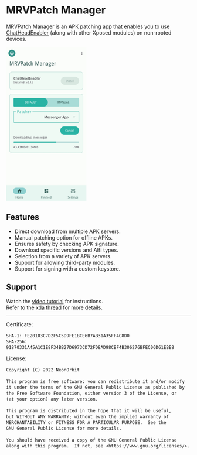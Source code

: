 # MRVPatch Manager

MRVPatch Manager is an APK patching app that enables you to use [ChatHeadEnabler](https://github.com/NeonOrbit/ChatHeadEnabler)
(along with other Xposed modules) on non-rooted devices.

<picture><img src="resource/screenshot.png" height=420/></picture>

## Features
- Direct download from multiple APK servers.
- Manual patching option for offline APKs.
- Ensures safety by checking APK signature.
- Download specific versions and ABI types.
- Selection from a variety of APK servers.
- Support for allowing third-party modules.
- Support for signing with a custom keystore.

## Support
Watch the [video tutorial](https://www.youtube.com/watch?v=UxHSTHam42w) for instructions.  
Refer to the [xda thread](https://forum.xda-developers.com/t/4331215) for more details.

------------
Certificate:
```
SHA-1: FE20183C7D2F5C5D9FE1BCE6B7AB31A35FF4C8D0
SHA-256: 91870331A45A1C1E8F34BB27D6973CD72FD8AD98CBF4B306276BFEC06D61EBE8
```
License:
```
Copyright (C) 2022 NeonOrbit

This program is free software: you can redistribute it and/or modify
it under the terms of the GNU General Public License as published by
the Free Software Foundation, either version 3 of the License, or
(at your option) any later version.

This program is distributed in the hope that it will be useful,
but WITHOUT ANY WARRANTY; without even the implied warranty of
MERCHANTABILITY or FITNESS FOR A PARTICULAR PURPOSE.  See the
GNU General Public License for more details.

You should have received a copy of the GNU General Public License
along with this program.  If not, see <https://www.gnu.org/licenses/>.
```
